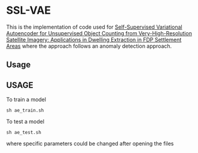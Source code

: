 # SSL-VAE
This is the implementation of code used for [Self-Supervised Variational Autoencoder for Unsupervised Object Counting from Very-High-Resolution Satellite Imagery: Applications in Dwelling Extraction in FDP Settlement Areas](https://doi.org/10.1109/TGRS.2023.3345179) where the approach follows an anomaly detection approach. 

## Usage

## USAGE 

To train a model
```
sh ae_train.sh
```

To test a model
```
sh ae_test.sh 
```

where specific parameters could be changed after opening the files

